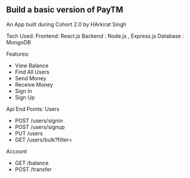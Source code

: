 
## Build a basic version of PayTM
An App built during Cohort 2.0 by HArkirat Singh

Tech Used:
Frontend: React.js
Backend : Node.js , Express.js
Database : MongoDB


Features:
- View Balance
- Find All Users 
- Send Money
- Receive Money
- Sign In
- Sign Up

Api End Points:
Users
- POST /users/signin
- POST /users/signup
- PUT /users
- GET /users/bulk?filter=

Account
- GET /balance
- POST /transfer



